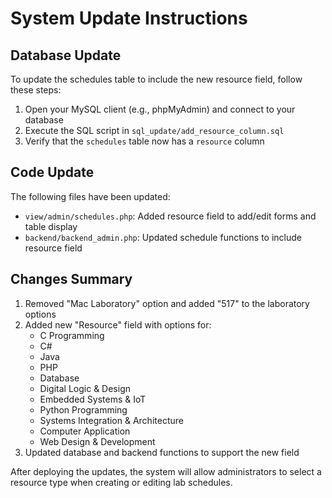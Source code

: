 # System Update Instructions

## Database Update

To update the schedules table to include the new resource field, follow these steps:

1. Open your MySQL client (e.g., phpMyAdmin) and connect to your database
2. Execute the SQL script in `sql_update/add_resource_column.sql`
3. Verify that the `schedules` table now has a `resource` column

## Code Update

The following files have been updated:
- `view/admin/schedules.php`: Added resource field to add/edit forms and table display
- `backend/backend_admin.php`: Updated schedule functions to include resource field

## Changes Summary

1. Removed "Mac Laboratory" option and added "517" to the laboratory options
2. Added new "Resource" field with options for:
   - C Programming
   - C#
   - Java
   - PHP
   - Database
   - Digital Logic & Design
   - Embedded Systems & IoT
   - Python Programming
   - Systems Integration & Architecture
   - Computer Application
   - Web Design & Development
3. Updated database and backend functions to support the new field

After deploying the updates, the system will allow administrators to select a resource type when creating or editing lab schedules. 